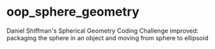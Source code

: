 # oop_sphere_geometry
Daniel Shiffman's Spherical Geometry Coding Challenge improved: packaging the sphere in an object and moving from sphere to ellipsoid
